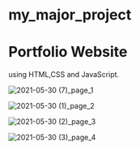 # my_major_project
# Portfolio Website 
using HTML,CSS and JavaScript.

![2021-05-30 (7)_page_1](https://user-images.githubusercontent.com/83748511/120935969-f0574a00-c722-11eb-8ace-8100260312db.png)

![2021-05-30 (1)_page_2](https://user-images.githubusercontent.com/83748511/120935876-70c97b00-c722-11eb-8ffe-79efcd350c9c.png)

![2021-05-30 (2)_page_3](https://user-images.githubusercontent.com/83748511/120936015-475d1f00-c723-11eb-9a3a-e61cbb99f5bd.png)

![2021-05-30 (3)_page_4](https://user-images.githubusercontent.com/83748511/120936065-8b502400-c723-11eb-8c41-ed578fb3533a.png)
